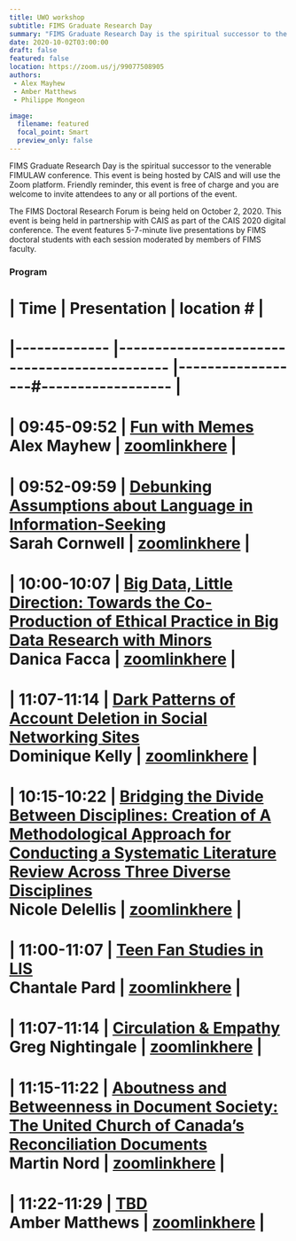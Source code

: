```yaml
---
title: UWO workshop
subtitle: FIMS Graduate Research Day
summary: "FIMS Graduate Research Day is the spiritual successor to the venerable FIMULAW conference. This event is being hosted by CAIS and will use the Zoom platform. Friendly reminder, this event is free of charge and you are welcome to invite attendees to any or all portions of the event."
date: 2020-10-02T03:00:00
draft: false
featured: false
location: https://zoom.us/j/99077508905
authors:
 - Alex Mayhew
 - Amber Matthews
 - Philippe Mongeon

image:
  filename: featured
  focal_point: Smart
  preview_only: false
---
```


FIMS Graduate Research Day is the spiritual successor to the venerable FIMULAW conference. This event is being hosted by CAIS and will use the Zoom platform. Friendly reminder, this event is free of charge and you are welcome to invite attendees to any or all portions of the event.

The FIMS Doctoral Research Forum is being held on October 2, 2020. This event is being held in partnership with CAIS as part of the CAIS 2020 digital conference. The event features 5-7-minute live presentations by FIMS doctoral students with each session moderated by members of FIMS faculty.

### Program

# | Time        	| Presentation                                	| location         #                  	|
# |-------------	|---------------------------------------------	|------------------#------------------	|
# | 09:45-09:52 	| [Fun with Memes](../../talk/FIMS2020.1Mayhew)<br> Alex Mayhew 	| [zoomlinkhere](zoomwillbehere.com) 	|
# | 09:52-09:59 	| [Debunking Assumptions about Language in Information-Seeking](../../talk/FIMS2020.2Cornwell)<br> Sarah Cornwell        	| [zoomlinkhere](zoomwillbehere.com) 	|
# | 10:00-10:07 	| [Big Data, Little Direction: Towards the Co-Production of Ethical Practice in Big Data Research with Minors](../../talk/FIMS2020.3Facca)<br> Danica Facca                  	| [zoomlinkhere](zoomwillbehere.com) 	|
# | 11:07-11:14 	| [Dark Patterns of Account Deletion in Social Networking Sites](../../talk/FIMS2020.4Kelly)<br> Dominique Kelly                  	| [zoomlinkhere](zoomwillbehere.com) 	|
# | 10:15-10:22 	| [Bridging the Divide Between Disciplines: Creation of A Methodological Approach for Conducting a Systematic Literature Review Across Three Diverse Disciplines ](../../talk/FIMS2020.5Delellis)<br> Nicole Delellis                  	| [zoomlinkhere](zoomwillbehere.com) 	|
# | 11:00-11:07 	| [Teen Fan Studies in LIS](../../talk/FIMS2020.6Pard)<br> Chantale Pard                  	| [zoomlinkhere](zoomwillbehere.com) 	|
# | 11:07-11:14 	| [Circulation & Empathy](../../talk/FIMS2020.7Nightingale)<br> Greg Nightingale                  	| [zoomlinkhere](zoomwillbehere.com) 	|
# | 11:15-11:22 	| [Aboutness and Betweenness in Document Society: The United Church of Canada’s Reconciliation Documents](../../talk/FIMS2020.8Nord)<br> Martin Nord                  	| [zoomlinkhere](zoomwillbehere.com) 	|
# | 11:22-11:29 	| [TBD](../../talk/FIMS2020.9Matthews)<br> Amber Matthews                  	| [zoomlinkhere](zoomwillbehere.com) 	|
